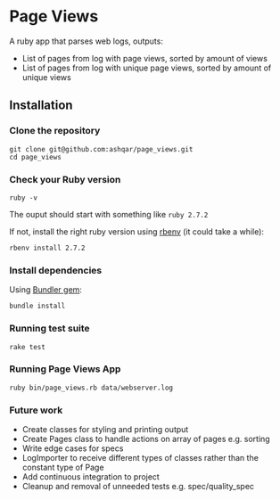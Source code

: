 # Page Views
A ruby app that parses web logs, outputs:
- List of pages from log with page views, sorted by amount of views
- List of pages from log with unique page views, sorted by amount of unique views

## Installation

### Clone the repository

```shell
git clone git@github.com:ashqar/page_views.git
cd page_views
```

### Check your Ruby version

```shell
ruby -v
```

The ouput should start with something like `ruby 2.7.2`

If not, install the right ruby version using [rbenv](https://github.com/rbenv/rbenv) (it could take a while):

```shell
rbenv install 2.7.2
```

### Install dependencies

Using [Bundler gem](https://github.com/bundler/bundler):

```shell
bundle install
```

### Running test suite

```shell
rake test
```

### Running Page Views App

```shell
ruby bin/page_views.rb data/webserver.log
```

### Future work

- Create classes for styling and printing output
- Create Pages class to handle actions on array of pages e.g. sorting
- Write edge cases for specs
- LogImporter to receive different types of classes rather than the constant type of Page
- Add continuous integration to project
- Cleanup and removal of unneeded tests e.g. spec/quality_spec
